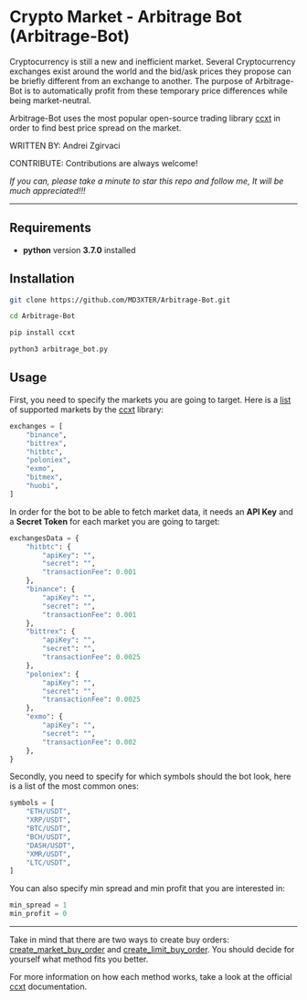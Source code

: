 
# Crypto Market - Arbitrage Bot (Arbitrage-Bot)

Cryptocurrency is still a new and inefficient market. Several Cryptocurrency exchanges exist around the world and the bid/ask prices they propose can be briefly different from an exchange to another. The purpose of Arbitrage-Bot is to automatically profit from these temporary price differences while being market-neutral.

Arbitrage-Bot uses the most popular open-source trading library [ccxt](https://github.com/ccxt/ccxt) in order to find best price spread on the market.

WRITTEN BY: Andrei Zgirvaci

CONTRIBUTE: Contributions are always welcome!

*If you can, please take a minute to star this repo and follow me, It will be much appreciated!!!*

---

## Requirements

* **python** version **3.7.0** installed

## Installation

```bash
git clone https://github.com/MD3XTER/Arbitrage-Bot.git

cd Arbitrage-Bot

pip install ccxt

python3 arbitrage_bot.py
```

## Usage

First, you need to specify the markets you are going to target. Here is a [list](https://github.com/ccxt/ccxt#supported-cryptocurrency-exchange-markets) of supported markets by the [ccxt](https://github.com/ccxt/ccxt/wiki) library:

```python
exchanges = [
    "binance",
    "bittrex",
    "hitbtc",
    "poloniex",
    "exmo",
    "bitmex",
    "huobi",
]
```

In order for the bot to be able to fetch market data, it needs an **API Key** and a **Secret Token** for each market you are going to target:

```python
exchangesData = {
    "hitbtc": {
        "apiKey": "",
        "secret": "",
        "transactionFee": 0.001
    },
    "binance": {
        "apiKey": "",
        "secret": "",
        "transactionFee": 0.001
    },
    "bittrex": {
        "apiKey": "",
        "secret": "",
        "transactionFee": 0.0025
    },
    "poloniex": {
        "apiKey": "",
        "secret": "",
        "transactionFee": 0.0025
    },
    "exmo": {
        "apiKey": "",
        "secret": "",
        "transactionFee": 0.002
    },
}
```

Secondly, you need to specify for which symbols should the bot look, here is a list of the most common ones:

```python
symbols = [
    "ETH/USDT",
    "XRP/USDT",
    "BTC/USDT",
    "BCH/USDT",
    "DASH/USDT",
    "XMR/USDT",
    "LTC/USDT",
]
```

You can also specify min spread and min profit that you are interested in:

```python
min_spread = 1
min_profit = 0
```

---

Take in mind that there are two ways to create buy orders: [create_market_buy_order](https://github.com/ccxt/ccxt/wiki/Manual#market-orders) and [create_limit_buy_order](https://github.com/ccxt/ccxt/wiki/Manual#limit-orders). You should decide for yourself what method fits you better.

For more information on how each method works, take a look at the official [ccxt](https://github.com/ccxt/ccxt/wiki) documentation.
